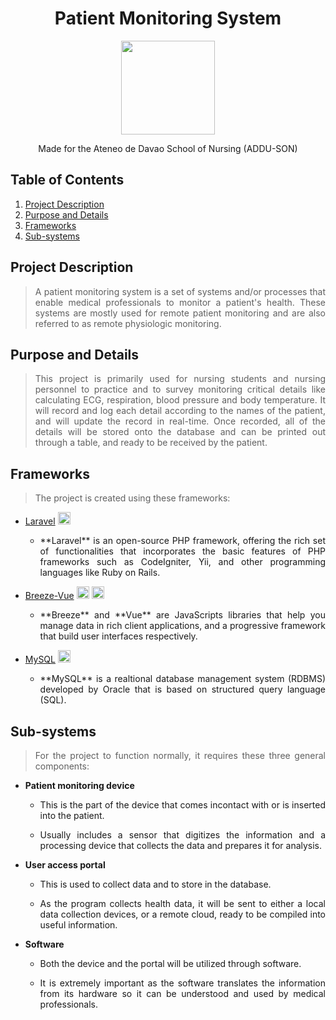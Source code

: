 <h1 align="center"> Patient Monitoring System </h1>
<p align="center"> <img src="https://user-images.githubusercontent.com/103469969/209050078-d8483086-c632-48ec-a8b6-ccaf9ef361bb.png" style="width: 150px; height: 150px"> </p>

<p align="center"> Made for the Ateneo de Davao School of Nursing (ADDU-SON) </p>

## Table of Contents
1. [Project Description](#project-description)
2. [Purpose and Details](#purpose-and-details)
3. [Frameworks](#frameworks)
4. [Sub-systems](#sub-systems)

## Project Description
> <p align="justify"> A patient monitoring system is a set of systems and/or processes that enable medical professionals to monitor a patient's health. These systems are mostly used for remote patient monitoring and are also referred to as remote physiologic monitoring. </p>

## Purpose and Details
> <p align="justify"> This project is primarily used for nursing students and nursing personnel to practice and to survey monitoring critical details like calculating ECG, respiration, blood pressure and body temperature. It will record and log each detail according to the names of the patient, and will update the record in real-time. Once recorded, all of the details will be stored onto the database and can be printed out through a table, and ready to be received by the patient. </p>

## Frameworks
> <p align="justify"> The project is created using these frameworks: </p>

* [Laravel](https://laravel.com/) <img src="https://user-images.githubusercontent.com/103469969/209066598-90d55001-2dbe-4bc4-b2f9-43426696399f.png"
style="width: 20px; height: 20px">
  * <p align="justify"> **Laravel** is an open-source PHP framework, offering the rich set of functionalities that incorporates the basic features of PHP frameworks such as CodeIgniter, Yii, and other programming languages like Ruby on Rails. </p>
 
* [Breeze-Vue](http://breeze.github.io/doc-main/) <img src="https://user-images.githubusercontent.com/103469969/209067448-7e679621-a4d1-4ec7-b70f-b75625f8f62c.png"
style="width: 20px; height: 20px"> <img src="https://user-images.githubusercontent.com/103469969/209067451-dce617b6-14fe-4210-9837-885a1dbed693.png" style="width: 20px; height: 20px">
  * <p align="justify"> **Breeze** and **Vue** are JavaScripts libraries that help you manage data in rich client     applications, and a progressive framework that build user interfaces respectively. </p>

* [MySQL](https://www.mysql.com/) <img src="https://user-images.githubusercontent.com/103469969/209067913-15a142ec-a1fd-4409-83da-ee0505656b23.png" style="width: 20px; height: 20px;">
  * <p align="justify"> **MySQL** is a realtional database management system (RDBMS) developed by Oracle that is based on structured query language (SQL). </p>


## Sub-systems
> <p align="justify"> For the project to function normally, it requires these three general components:
* **Patient monitoring device** 
  
  * <p align="justify"> This is the part of the device that comes incontact with or is inserted into the patient. </p>
  * <p align="justify"> Usually includes a sensor that digitizes the information and a processing device that collects the     data and prepares it for analysis. </p>

* **User access portal**
 
  * <p align="justify"> This is used to collect data and to store in the database. </p>
  * <p align="justify"> As the program collects health data, it will be sent to either a local data collection devices, or   a remote cloud, ready to be compiled into useful information. </p>

* **Software**
  
  * <p align="justify"> Both the device and the portal will be utilized through software. </p>
  * <p align="justify"> It is extremely important as the software translates the information from its hardware so it can be     understood and used by medical professionals. </p>

